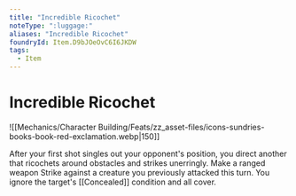 ```yaml
---
title: "Incredible Ricochet"
noteType: ":luggage:"
aliases: "Incredible Ricochet"
foundryId: Item.D9bJOeOvC6I6JKDW
tags:
  - Item
---
```


# Incredible Ricochet
![[Mechanics/Character Building/Feats/zz_asset-files/icons-sundries-books-book-red-exclamation.webp|150]]

After your first shot singles out your opponent's position, you direct another that ricochets around obstacles and strikes unerringly. Make a ranged weapon Strike against a creature you previously attacked this turn. You ignore the target's [[Concealed]] condition and all cover.
